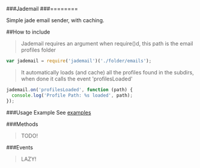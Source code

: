 ###Jademail
###========

Simple jade email sender, with caching.

##How to include
>Jademail requires an argument when require()d, this path is the email profiles folder
```javascript
var jademail = require('jademail')('./folder/emails');
```
>It automatically loads (and cache) all the profiles found in the subdirs, when done it calls the event 'profilesLoaded'
```javascript
jademail.on('profilesLoaded', function (path) {
  console.log('Profile Path: %s loaded', path);
});
```

###Usage Example
See [examples](./jademail/tree/master/examples)

###Methods
>TODO!

###Events
>LAZY!